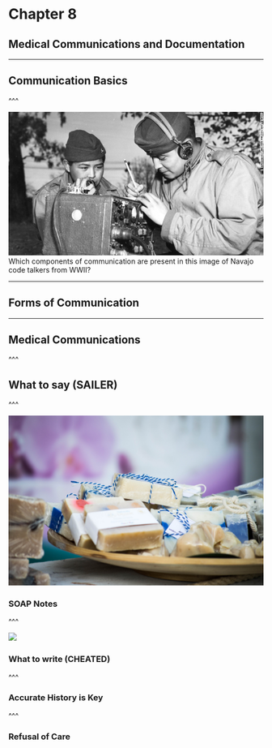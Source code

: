 # Chapter 8
## Medical Communications and Documentation

---

## Communication Basics

^^^

![](./static/images/markdown/navajo-code-talkers.jpg)  
Which components of communication are present in this image of Navajo code talkers from WWII?  


---

## Forms of Communication

---

## Medical Communications

^^^

## What to say (SAILER)

^^^

![](./static/images/markdown/kristina-balic-63248.jpg)  
### SOAP Notes  


^^^

![](https://media.giphy.com/media/z1cAVU4F3bIU8/giphy.gif)  
### What to write (CHEATED)  


^^^

### Accurate History is Key

^^^

### Refusal of Care